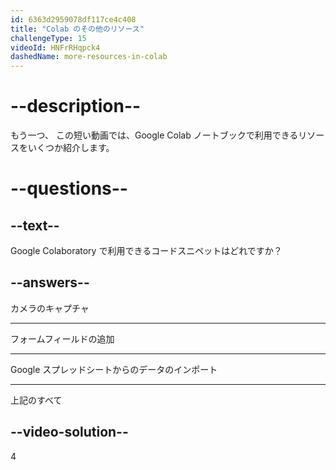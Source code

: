 ```yaml
---
id: 6363d2959078df117ce4c408
title: "Colab のその他のリソース"
challengeType: 15
videoId: HNFrRHqpck4
dashedName: more-resources-in-colab
---
```


# --description--

もう一つ、 この短い動画では、Google Colab ノートブックで利用できるリソースをいくつか紹介します。

# --questions--

## --text--

Google Colaboratory で利用できるコードスニペットはどれですか？

## --answers--

カメラのキャプチャ

---

フォームフィールドの追加

---

Google スプレッドシートからのデータのインポート

---

上記のすべて

## --video-solution--

4
